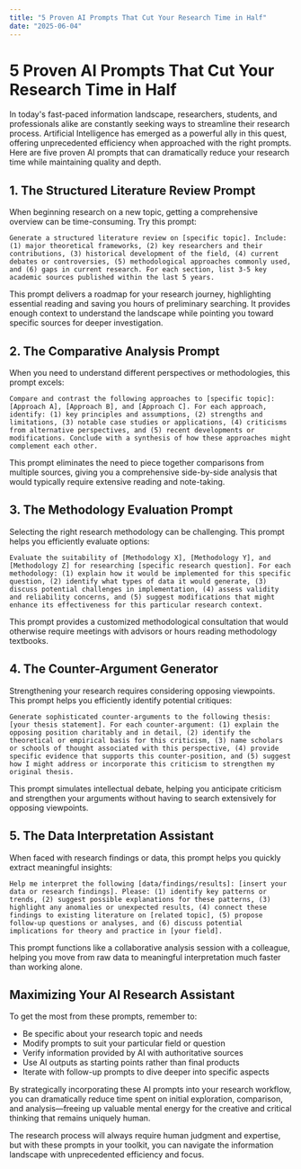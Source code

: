 ```yaml
---
title: "5 Proven AI Prompts That Cut Your Research Time in Half"
date: "2025-06-04"
---
```


# 5 Proven AI Prompts That Cut Your Research Time in Half

In today's fast-paced information landscape, researchers, students, and professionals alike are constantly seeking ways to streamline their research process. Artificial Intelligence has emerged as a powerful ally in this quest, offering unprecedented efficiency when approached with the right prompts. Here are five proven AI prompts that can dramatically reduce your research time while maintaining quality and depth.

## 1. The Structured Literature Review Prompt

When beginning research on a new topic, getting a comprehensive overview can be time-consuming. Try this prompt:

```
Generate a structured literature review on [specific topic]. Include: (1) major theoretical frameworks, (2) key researchers and their contributions, (3) historical development of the field, (4) current debates or controversies, (5) methodological approaches commonly used, and (6) gaps in current research. For each section, list 3-5 key academic sources published within the last 5 years.
```

This prompt delivers a roadmap for your research journey, highlighting essential reading and saving you hours of preliminary searching. It provides enough context to understand the landscape while pointing you toward specific sources for deeper investigation.

## 2. The Comparative Analysis Prompt

When you need to understand different perspectives or methodologies, this prompt excels:

```
Compare and contrast the following approaches to [specific topic]: [Approach A], [Approach B], and [Approach C]. For each approach, identify: (1) key principles and assumptions, (2) strengths and limitations, (3) notable case studies or applications, (4) criticisms from alternative perspectives, and (5) recent developments or modifications. Conclude with a synthesis of how these approaches might complement each other.
```

This prompt eliminates the need to piece together comparisons from multiple sources, giving you a comprehensive side-by-side analysis that would typically require extensive reading and note-taking.

## 3. The Methodology Evaluation Prompt

Selecting the right research methodology can be challenging. This prompt helps you efficiently evaluate options:

```
Evaluate the suitability of [Methodology X], [Methodology Y], and [Methodology Z] for researching [specific research question]. For each methodology: (1) explain how it would be implemented for this specific question, (2) identify what types of data it would generate, (3) discuss potential challenges in implementation, (4) assess validity and reliability concerns, and (5) suggest modifications that might enhance its effectiveness for this particular research context.
```

This prompt provides a customized methodological consultation that would otherwise require meetings with advisors or hours reading methodology textbooks.

## 4. The Counter-Argument Generator

Strengthening your research requires considering opposing viewpoints. This prompt helps you efficiently identify potential critiques:

```
Generate sophisticated counter-arguments to the following thesis: [your thesis statement]. For each counter-argument: (1) explain the opposing position charitably and in detail, (2) identify the theoretical or empirical basis for this criticism, (3) name scholars or schools of thought associated with this perspective, (4) provide specific evidence that supports this counter-position, and (5) suggest how I might address or incorporate this criticism to strengthen my original thesis.
```

This prompt simulates intellectual debate, helping you anticipate criticism and strengthen your arguments without having to search extensively for opposing viewpoints.

## 5. The Data Interpretation Assistant

When faced with research findings or data, this prompt helps you quickly extract meaningful insights:

```
Help me interpret the following [data/findings/results]: [insert your data or research findings]. Please: (1) identify key patterns or trends, (2) suggest possible explanations for these patterns, (3) highlight any anomalies or unexpected results, (4) connect these findings to existing literature on [related topic], (5) propose follow-up questions or analyses, and (6) discuss potential implications for theory and practice in [your field].
```

This prompt functions like a collaborative analysis session with a colleague, helping you move from raw data to meaningful interpretation much faster than working alone.

## Maximizing Your AI Research Assistant

To get the most from these prompts, remember to:

- Be specific about your research topic and needs
- Modify prompts to suit your particular field or question
- Verify information provided by AI with authoritative sources
- Use AI outputs as starting points rather than final products
- Iterate with follow-up prompts to dive deeper into specific aspects

By strategically incorporating these AI prompts into your research workflow, you can dramatically reduce time spent on initial exploration, comparison, and analysis—freeing up valuable mental energy for the creative and critical thinking that remains uniquely human.

The research process will always require human judgment and expertise, but with these prompts in your toolkit, you can navigate the information landscape with unprecedented efficiency and focus.